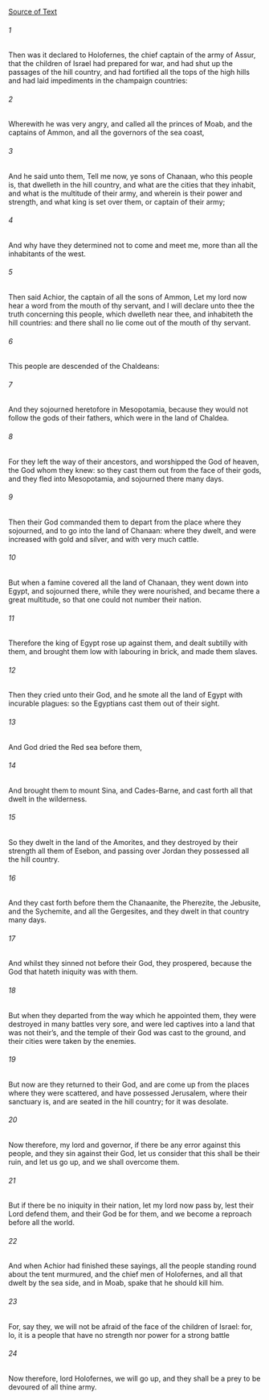 [Source of Text](https://github.com/scrollmapper/bible_databases_deuterocanonical)

###### 1
Then was it declared to Holofernes, the chief captain of the army of Assur, that the children of Israel had prepared for war, and had shut up the passages of the hill country, and had fortified all the tops of the high hills and had laid impediments in the champaign countries:

###### 2
Wherewith he was very angry, and called all the princes of Moab, and the captains of Ammon, and all the governors of the sea coast,

###### 3
And he said unto them, Tell me now, ye sons of Chanaan, who this people is, that dwelleth in the hill country, and what are the cities that they inhabit, and what is the multitude of their army, and wherein is their power and strength, and what king is set over them, or captain of their army;

###### 4
And why have they determined not to come and meet me, more than all the inhabitants of the west.

###### 5
Then said Achior, the captain of all the sons of Ammon, Let my lord now hear a word from the mouth of thy servant, and I will declare unto thee the truth concerning this people, which dwelleth near thee, and inhabiteth the hill countries: and there shall no lie come out of the mouth of thy servant.

###### 6
This people are descended of the Chaldeans:

###### 7
And they sojourned heretofore in Mesopotamia, because they would not follow the gods of their fathers, which were in the land of Chaldea.

###### 8
For they left the way of their ancestors, and worshipped the God of heaven, the God whom they knew: so they cast them out from the face of their gods, and they fled into Mesopotamia, and sojourned there many days.

###### 9
Then their God commanded them to depart from the place where they sojourned, and to go into the land of Chanaan: where they dwelt, and were increased with gold and silver, and with very much cattle.

###### 10
But when a famine covered all the land of Chanaan, they went down into Egypt, and sojourned there, while they were nourished, and became there a great multitude, so that one could not number their nation.

###### 11
Therefore the king of Egypt rose up against them, and dealt subtilly with them, and brought them low with labouring in brick, and made them slaves.

###### 12
Then they cried unto their God, and he smote all the land of Egypt with incurable plagues: so the Egyptians cast them out of their sight.

###### 13
And God dried the Red sea before them,

###### 14
And brought them to mount Sina, and Cades-Barne, and cast forth all that dwelt in the wilderness.

###### 15
So they dwelt in the land of the Amorites, and they destroyed by their strength all them of Esebon, and passing over Jordan they possessed all the hill country.

###### 16
And they cast forth before them the Chanaanite, the Pherezite, the Jebusite, and the Sychemite, and all the Gergesites, and they dwelt in that country many days.

###### 17
And whilst they sinned not before their God, they prospered, because the God that hateth iniquity was with them.

###### 18
But when they departed from the way which he appointed them, they were destroyed in many battles very sore, and were led captives into a land that was not their’s, and the temple of their God was cast to the ground, and their cities were taken by the enemies.

###### 19
But now are they returned to their God, and are come up from the places where they were scattered, and have possessed Jerusalem, where their sanctuary is, and are seated in the hill country; for it was desolate.

###### 20
Now therefore, my lord and governor, if there be any error against this people, and they sin against their God, let us consider that this shall be their ruin, and let us go up, and we shall overcome them.

###### 21
But if there be no iniquity in their nation, let my lord now pass by, lest their Lord defend them, and their God be for them, and we become a reproach before all the world.

###### 22
And when Achior had finished these sayings, all the people standing round about the tent murmured, and the chief men of Holofernes, and all that dwelt by the sea side, and in Moab, spake that he should kill him.

###### 23
For, say they, we will not be afraid of the face of the children of Israel: for, lo, it is a people that have no strength nor power for a strong battle

###### 24
Now therefore, lord Holofernes, we will go up, and they shall be a prey to be devoured of all thine army.